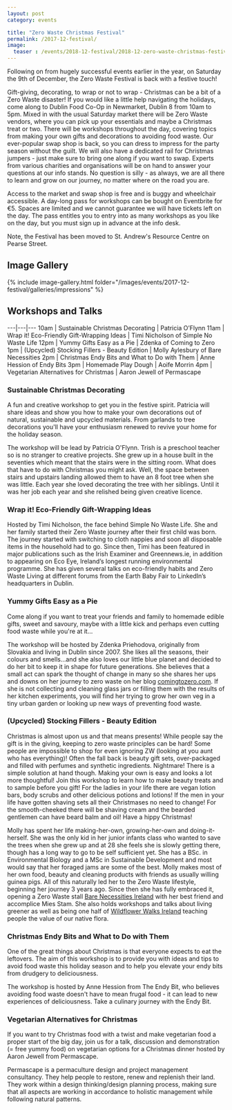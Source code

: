 ```yaml
---
layout: post
category: events

title: "Zero Waste Christmas Festival"
permalink: /2017-12-festival/
image:
  teaser : /events/2018-12-festival/2018-12-zero-waste-christmas-festival-teaser.png
---
```


Following on from hugely successful events earlier in the year, on Saturday the 9th of December, the Zero Waste Festival is back with a festive touch! 

Gift-giving, decorating, to wrap or not to wrap - Christmas can be a bit of a Zero Waste disaster! If you would like a little help navigating the holidays, come along to Dublin Food Co-Op in Newmarket, Dublin 8 from 10am to 5pm. Mixed in with the usual Saturday market there will be Zero Waste vendors, where you can pick up your essentials and maybe a Christmas treat or two. There will be workshops throughout the day, covering topics from making your own gifts and decorations to avoiding food waste. Our ever-popular swap shop is back, so you can dress to impress for the party season without the guilt. We will also have a dedicated rail for Christmas jumpers - just make sure to bring one along if you want to swap. Experts from various charities and organisations will be on hand to answer your questions at our info stands. No question is silly - as always, we are all there to learn and grow on our journey, no matter where on the road you are. 

Access to the market and swap shop is free and is buggy and wheelchair accessible. A day-long pass for workshops can be bought on Eventbrite for €5. Spaces are limited and we cannot guarantee we will have tickets left on the day. The pass entitles you to entry into as many workshops as you like on the day, but you must sign up in advance at the info desk. 

Note, the Festival has been moved to St. Andrew's Resource Centre on Pearse Street.

## Image Gallery

{% include image-gallery.html folder="/images/events/2017-12-festival/galleries/impressions" %}


## Workshops and Talks

---|---|---
10am | Sustainable Christmas Decorating | 		Patricia O’Flynn
11am | Wrap it! Eco-Friendly Gift-Wrapping Ideas |	Timi Nicholson of Simple No Waste Life
12pm | Yummy Gifts Easy as a Pie		|	Zdenka of Coming to Zero
1pm  | (Upcycled) Stocking Fillers - Beauty Edition	| Molly Aylesbury of Bare Necessities
2pm	 | Christmas Endy Bits and What to Do with Them |	Anne Hession of Endy Bits
3pm  | Homemade Play Dough		|	Aoife Morrin
4pm	 | Vegetarian Alternatives for Christmas |	Aaron Jewell of Permascape


### Sustainable Christmas Decorating

A fun and creative workshop to get you in the festive spirit. Patricia will share ideas and show you how to make your own decorations out of natural, sustainable and upcycled materials. From garlands to tree decorations you'll have your enthusiasm renewed to revive your home for the holiday season. 

The workshop will be lead by Patricia O'Flynn. Trish is a preschool teacher so is no stranger to creative projects. She grew up in a house built in the seventies which meant that the stairs were in the sitting room. What does that have to do with Christmas you might ask. Well, the space between stairs and upstairs landing allowed them to have an 8 foot tree when she was little. Each year she loved decorating the tree with her siblings. Until it was her job each year and she relished being given creative licence. 

### Wrap it! Eco-Friendly Gift-Wrapping Ideas	

Hosted by Timi Nicholson, the face behind Simple No Waste Life. She and her family started their Zero Waste journey after their first child was born. The journey started with switching to cloth nappies and soon all disposable items in the household had to go. 
Since then, Timi has been featured in major publications such as the Irish Examiner and Greennews.ie, in addition to appearing on Eco Eye, Ireland’s longest running environmental programme. She has given several talks on eco-friendly habits and Zero Waste Living at different forums from the Earth Baby Fair to LinkedIn’s headquarters in Dublin.

### Yummy Gifts Easy as a Pie	
		
Come along if you want to treat your friends and family to homemade edible gifts, sweet and savoury, maybe with a little kick and perhaps even cutting food waste while you're at it...

The workshop will be hosted by Zdenka Priehodova, originally from Slovakia and living in Dublin since 2007. She likes all the seasons, their colours and smells...and she also loves our little blue planet and decided to do her bit to keep it in shape for future generations. She believes that a small act can spark the thought of change in many so she shares her ups and downs on her journey to zero waste on her blog [comingtozero.com](https://comingtozero.com). If she is not collecting and cleaning glass jars or filling them with the results of her kitchen experiments, you will find her trying to grow her own veg in a tiny urban garden or looking up new ways of preventing food waste.
	

### (Upcycled) Stocking Fillers - Beauty Edition

Christmas is almost upon us and that means presents! While people say the gift is in the giving, keeping to zero waste principles can be hard! Some people are impossible to shop for even ignoring ZW (looking at you aunt who has everything)! Often the fall back is beauty gift sets, over-packaged and filled with perfumes and synthetic ingredients. Nightmare! There is a simple solution at hand though. Making your own is easy and looks a lot more thoughtful! Join this workshop to learn how to make beauty treats and to sample before you gift! For the ladies in your life there are vegan lotion bars, body scrubs and other delicious potions and lotions! If the men in your life have gotten shaving sets all their Christmases no need to change! For the smooth-cheeked there will be shaving cream and the bearded gentlemen can have beard balm and oil! Have a hippy Christmas!

Molly has spent her life making-her-own, growing-her-own and doing-it-herself. She was the only kid in her junior infants class who wanted to save the trees when she grew up and at 28 she feels she is slowly getting there, though has a long way to go to be self sufficient yet. She has a BSc. in Environmental Biology and a MSc in Sustainable Development and most would say that her foraged jams are some of the best. Molly makes most of her own food, beauty and cleaning products with friends as usually willing guinea pigs. All of this naturally led her to the Zero Waste lifestyle, beginning her journey 3 years ago. Since then she has fully embraced it, opening a Zero Waste stall [Bare Necessities Ireland](https://www.facebook.com/BareNecessitiesIreland/) with her best friend and accomplice Mies Stam. She also holds workshops and talks about living greener as well as being one half of [Wildflower Walks Ireland](https://www.facebook.com/WildflowerWalksIreland/) teaching people the value of our native flora. 
				 
### Christmas Endy Bits and What to Do with Them

One of the great things about Christmas is that everyone expects to eat the leftovers. The aim of this workshop is to provide you with ideas and tips to avoid food waste this holiday season and to help you elevate your endy bits from drudgery to deliciousness.

The workshop is hosted by Anne Hession from The Endy Bit, who believes avoiding food waste doesn't have to mean frugal food - it can lead to new experiences of deliciousness. Take a culinary journey with the Endy Bit.

			
### Vegetarian Alternatives for Christmas

If you want to try Christmas food with a twist and make vegetarian food a proper start of the big day, join us for a talk, discussion and demonstration (= free yummy food) on vegetarian options for a Christmas dinner hosted by Aaron Jewell from Permascape. 

Permascape is a permaculture design and project management consultancy. They help people to restore, renew and replenish their land. They work within a design thinking/design planning process, making sure that all aspects are working in accordance to holistic management while following natural patterns. 

